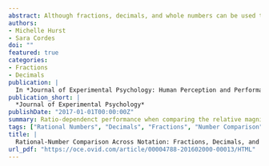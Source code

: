 ```yaml
---
abstract: Although fractions, decimals, and whole numbers can be used to represent the same rational-number values, it is unclear whether adults conceive of these rational-number magnitudes as lying along the same ordered mental continuum. In the current study, we investigated whether adults’ processing of rational-number magnitudes in fraction, decimal, and whole-number notation show systematic ratio-dependent responding characteristic of an integrated mental continuum. Both reaction time (RT) and eye-tracking data from a number-magnitude comparison task revealed ratio-dependent performance when adults compared the relative magnitudes of rational numbers, both within the same notation (e.g., fractions vs. fractions) and across different notations (e.g., fractions vs. decimals), pointing to an integrated mental continuum for rational numbers across notation types. In addition, eye-tracking analyses provided evidence of an implicit whole-number bias when we compared values in fraction notation, and individual differences in this whole-number bias were related to the individual’s performance on a fraction arithmetic task. Implications of our results for both cognitive development research and math education are discussed.
authors:
- Michelle Hurst
- Sara Cordes
doi: ""
featured: true
categories:
- Fractions
- Decimals
publication: |
  In *Journal of Experimental Psychology: Human Perception and Performance*
publication_short: |
  *Journal of Experimental Psychology*
publishDate: "2017-01-01T00:00:00Z"
summary: Ratio-dependenct performance when comparing the relative magnitudes of rational numbers across notations.
tags: ["Rational Numbers", "Decimals", "Fractions", "Number Comparison", "Notation", "Whole Number Bias", "Magnitude"]
title: |
  Rational-Number Comparison Across Notation: Fractions, Decimals, and Whole Numbers
url_pdf: "https://oce.ovid.com/article/00004788-201602000-00013/HTML"
---
```


